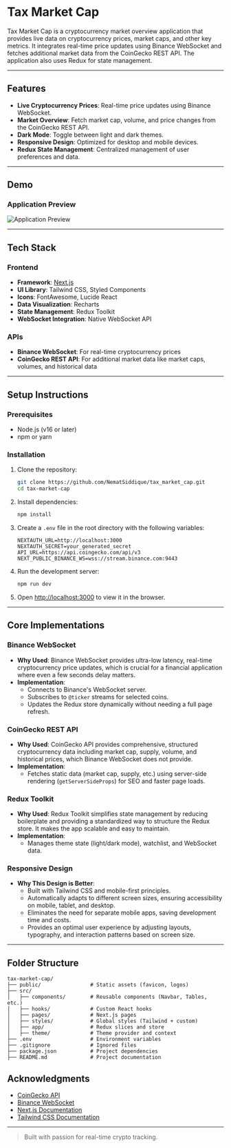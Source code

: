 

# Tax Market Cap

Tax Market Cap is a cryptocurrency market overview application that provides live data on cryptocurrency prices, market caps, and other key metrics. It integrates real-time price updates using Binance WebSocket and fetches additional market data from the CoinGecko REST API. The application also uses Redux for state management.

---

## Features

- **Live Cryptocurrency Prices**: Real-time price updates using Binance WebSocket.
- **Market Overview**: Fetch market cap, volume, and price changes from the CoinGecko REST API.
- **Dark Mode**: Toggle between light and dark themes.
- **Responsive Design**: Optimized for desktop and mobile devices.
- **Redux State Management**: Centralized management of user preferences and data.

---

## Demo

### Application Preview

![Application Preview](./public/demo.gif)

---

## Tech Stack

### Frontend
- **Framework**: [Next.js](https://nextjs.org/)
- **UI Library**: Tailwind CSS, Styled Components
- **Icons**: FontAwesome, Lucide React
- **Data Visualization**: Recharts
- **State Management**: Redux Toolkit
- **WebSocket Integration**: Native WebSocket API

### APIs
- **Binance WebSocket**: For real-time cryptocurrency prices
- **CoinGecko REST API**: For additional market data like market caps, volumes, and historical data

---

## Setup Instructions

### Prerequisites
- Node.js (v16 or later)
- npm or yarn

### Installation

1. Clone the repository:
   ```bash
   git clone https://github.com/NematSiddique/tax_market_cap.git
   cd tax-market-cap
   ```

2. Install dependencies:
   ```bash
   npm install
   ```

3. Create a `.env` file in the root directory with the following variables:
   ```env
   NEXTAUTH_URL=http://localhost:3000
   NEXTAUTH_SECRET=your_generated_secret
   API_URL=https://api.coingecko.com/api/v3
   NEXT_PUBLIC_BINANCE_WS=wss://stream.binance.com:9443
   ```

4. Run the development server:
   ```bash
   npm run dev
   ```

5. Open [http://localhost:3000](http://localhost:3000) to view it in the browser.

---

## Core Implementations

### Binance WebSocket
- **Why Used**: Binance WebSocket provides ultra-low latency, real-time cryptocurrency price updates, which is crucial for a financial application where even a few seconds delay matters.
- **Implementation**:
  - Connects to Binance's WebSocket server.
  - Subscribes to `@ticker` streams for selected coins.
  - Updates the Redux store dynamically without needing a full page refresh.

### CoinGecko REST API
- **Why Used**: CoinGecko API provides comprehensive, structured cryptocurrency data including market cap, supply, volume, and historical prices, which Binance WebSocket does not provide.
- **Implementation**:
  - Fetches static data (market cap, supply, etc.) using server-side rendering (`getServerSideProps`) for SEO and faster page loads.

### Redux Toolkit
- **Why Used**: Redux Toolkit simplifies state management by reducing boilerplate and providing a standardized way to structure the Redux store. It makes the app scalable and easy to maintain.
- **Implementation**:
  - Manages theme state (light/dark mode), watchlist, and WebSocket data.

### Responsive Design
- **Why This Design is Better**:
  - Built with Tailwind CSS and mobile-first principles.
  - Automatically adapts to different screen sizes, ensuring accessibility on mobile, tablet, and desktop.
  - Eliminates the need for separate mobile apps, saving development time and costs.
  - Provides an optimal user experience by adjusting layouts, typography, and interaction patterns based on screen size.

---

## Folder Structure

```
tax-market-cap/
├── public/                # Static assets (favicon, logos)
├── src/
│   ├── components/        # Reusable components (Navbar, Tables, etc.)
│   ├── hooks/             # Custom React hooks
│   ├── pages/             # Next.js pages
│   ├── styles/            # Global styles (Tailwind + custom)
│   ├── app/               # Redux slices and store
│   ├── theme/             # Theme provider and context
├── .env                   # Environment variables
├── .gitignore             # Ignored files
├── package.json           # Project dependencies
├── README.md              # Project documentation

```

## Acknowledgments

- [CoinGecko API](https://coingecko.com/en/api)
- [Binance WebSocket](https://binance-docs.github.io/apidocs/spot/en/#websocket-market-streams)
- [Next.js Documentation](https://nextjs.org/docs)
- [Tailwind CSS Documentation](https://tailwindcss.com/docs)

---

> Built with passion for real-time crypto tracking.


